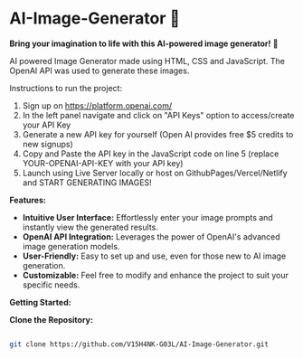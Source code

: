 # AI-Image-Generator 🎨

**Bring your imagination to life with this AI-powered image generator!** 🤯

AI powered Image Generator made using HTML, CSS and JavaScript. The OpenAI API was used to generate these images.

Instructions to run the project:
1) Sign up on https://platform.openai.com/
2) In the left panel navigate and click on "API Keys" option to access/create your API Key
3) Generate a new API key for yourself (Open AI provides free $5 credits to new signups)
4) Copy and Paste the API key in the JavaScript code on line 5 (replace YOUR-OPENAI-API-KEY with your API key)
5) Launch using Live Server locally or host on GithubPages/Vercel/Netlify and START GENERATING IMAGES!

**Features:**

- **Intuitive User Interface:** Effortlessly enter your image prompts and instantly view the generated results.
- **OpenAI API Integration:** Leverages the power of OpenAI's advanced image generation models.
- **User-Friendly:** Easy to set up and use, even for those new to AI image generation.
- **Customizable:** Feel free to modify and enhance the project to suit your specific needs.

**Getting Started:**

 **Clone the Repository:**

   ```bash
   
   git clone https://github.com/V15H4NK-G03L/AI-Image-Generator.git
   ```
   
